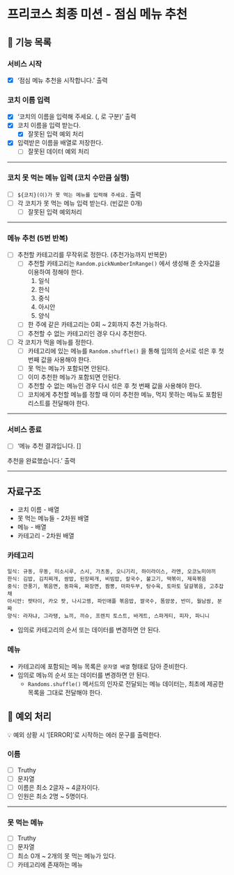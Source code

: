 # 프리코스 최종 미션 - 점심 메뉴 추천

## 🚀 기능 목록

### 서비스 시작

- [x] ‘점심 메뉴 추천을 시작합니다.’ 출력

### 코치 이름 입력

- [x] ‘코치의 이름을 입력해 주세요. (, 로 구분)’ 출력
- [x] 코치 이름을 입력 받는다.
  - [x] 잘못된 입력 예외 처리
- [x] 입력받은 이름을 배열로 저장한다.
  - [ ] 잘못된 데이터 예외 처리

---

### 코치 못 먹는 메뉴 입력 (코치 수만큼 실행)

- [ ] `${코치}(이)가 못 먹는 메뉴를 입력해 주세요.` 출력
- [ ] 각 코치가 못 먹는 메뉴 입력 받는다. (빈값은 0개)
  - [ ] 잘못된 입력 예외처리

---

### 메뉴 추천 (5번 반복)

- [ ] 추천할 카테고리를 무작위로 정한다. (추천가능까지 반복문)
  - [ ] 추천할 카테고리는 `Random.pickNumberInRange()` 에서 생성해 준 숫자값을 이용하여 정해야 한다.
    1. 일식
    2. 한식
    3. 중식
    4. 아시안
    5. 양식
  - [ ] 한 주에 같은 카테고리는 0회 ~ 2회까지 추천 가능하다.
  - [ ] 추천할 수 없는 카테고리인 경우 다시 추천한다.
- [ ] 각 코치가 먹을 메뉴를 정한다.
  - [ ] 카테고리에 있는 메뉴를 `Random.shuffle()` 을 통해 임의의 순서로 섞은 후 첫 번째 값을 사용해야 한다.
  - [ ] 못 먹는 메뉴가 포함되면 안된다.
  - [ ] 이미 추천한 메뉴가 포함되면 안된다.
  - [ ] 추천할 수 없는 메뉴인 경우 다시 섞은 후 첫 번째 값을 사용해야 한다.
  - [ ] 코치에게 추천할 메뉴를 정할 때 이미 추천한 메뉴, 먹지 못하는 메뉴도 포함된 리스트를 전달해야 한다.

---

### 서비스 종료

- [ ] ‘메뉴 추천 결과입니다.
      []

추천을 완료했습니다.’ 출력

---

## 자료구조

- 코치 이름 - 배열
- 못 먹는 메뉴들 - 2차원 배열
- 메뉴 - 배열
- 카테고리 - 2차원 배열

### 카테고리

```
일식: 규동, 우동, 미소시루, 스시, 가츠동, 오니기리, 하이라이스, 라멘, 오코노미야끼
한식: 김밥, 김치찌개, 쌈밥, 된장찌개, 비빔밥, 칼국수, 불고기, 떡볶이, 제육볶음
중식: 깐풍기, 볶음면, 동파육, 짜장면, 짬뽕, 마파두부, 탕수육, 토마토 달걀볶음, 고추잡채
아시안: 팟타이, 카오 팟, 나시고렝, 파인애플 볶음밥, 쌀국수, 똠얌꿍, 반미, 월남쌈, 분짜
양식: 라자냐, 그라탱, 뇨끼, 끼슈, 프렌치 토스트, 바게트, 스파게티, 피자, 파니니
```

- 임의로 카테고리의 순서 또는 데이터를 변경하면 안 된다.

### 메뉴

- 카테고리에 포함되는 메뉴 목록은 `문자열 배열` 형태로 담아 준비한다.
- 임의로 메뉴의 순서 또는 데이터를 변경하면 안 된다.
  - `Randoms.shuffle()` 메서드의 인자로 전달되는 메뉴 데이터는, 최초에 제공한 목록을 그대로 전달해야 한다.

## 🧨 예외 처리

<aside>
💡 예외 상황 시 ‘[ERROR]’로 시작하는 에러 문구를 출력한다.

</aside>

### 이름

- [ ] Truthy
- [ ] 문자열
- [ ] 이름은 최소 2글자 ~ 4글자이다.
- [ ] 인원은 최소 2명 ~ 5명이다.

---

### 못 먹는 메뉴

- [ ] Truthy
- [ ] 문자열
- [ ] 최소 0개 ~ 2개의 못 먹는 메뉴가 있다.
- [ ] 카테고리에 존재하는 메뉴
